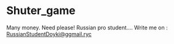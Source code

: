 # Shuter_game
Many money. Need please! Russian pro student....
Write me on : RussianStudentDoyki@ggmail.ryc
